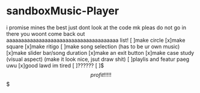 # sandboxMusic-Player
i promise mines the best just dont look at the code mk pleas do not go in there you woont come back out
aaaaaaaaaaaaaaaaaaaaaaaaaaaaaaaaaaaaaa list!
[ ]make circle
[x]make square
[x]make ritigo
[ ]make song selection (has to be ur own music)
[x]make slider bar/song duration
[x]make an exit button
[x]make case study (visual aspect) (make it look nice, jsut draw shit)
[ ]playlis and featur paeg uwu
[x]good lawd im tired
[ ]??????
[ ]$$$ profit !!!!! $$$




